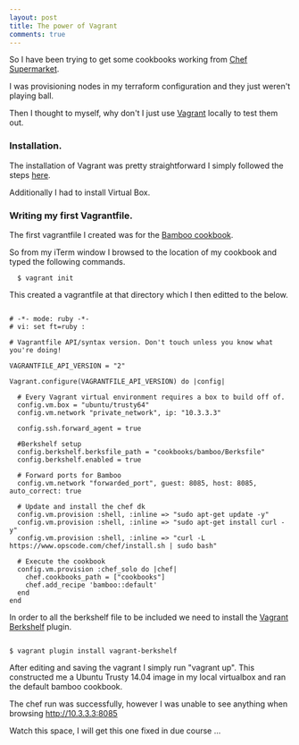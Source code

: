 ```yaml
---
layout: post
title: The power of Vagrant
comments: true
---
```


So I have been trying to get some cookbooks working from [Chef Supermarket](https://supermarket.chef.io/).

I was provisioning nodes in my terraform configuration and they just weren't playing ball.

Then I thought to myself, why don't I just use [Vagrant](https://www.vagrantup.com/) locally to test them out.

### Installation.

The installation of Vagrant was pretty straightforward I simply followed the steps [here](https://www.vagrantup.com/docs/installation/).

Additionally I had to install Virtual Box.

### Writing my first Vagrantfile.

The first vagrantfile I created was for the [Bamboo cookbook](https://supermarket.chef.io/cookbooks/bamboo/versions/1.6.0).

So from my iTerm window I browsed to the location of my cookbook and typed the following commands.

~~~~~~~~
  $ vagrant init
~~~~~~~~
 
 This created a vagrantfile at that directory which I then editted to the below.
 
~~~~~~~~

# -*- mode: ruby -*-
# vi: set ft=ruby :

# Vagrantfile API/syntax version. Don't touch unless you know what you're doing!

VAGRANTFILE_API_VERSION = "2"

Vagrant.configure(VAGRANTFILE_API_VERSION) do |config|

  # Every Vagrant virtual environment requires a box to build off of.
  config.vm.box = "ubuntu/trusty64"
  config.vm.network "private_network", ip: "10.3.3.3"

  config.ssh.forward_agent = true

  #Berkshelf setup
  config.berkshelf.berksfile_path = "cookbooks/bamboo/Berksfile"
  config.berkshelf.enabled = true

  # Forward ports for Bamboo
  config.vm.network "forwarded_port", guest: 8085, host: 8085, auto_correct: true

  # Update and install the chef dk
  config.vm.provision :shell, :inline => "sudo apt-get update -y"
  config.vm.provision :shell, :inline => "sudo apt-get install curl -y"
  config.vm.provision :shell, :inline => "curl -L https://www.opscode.com/chef/install.sh | sudo bash"

  # Execute the cookbook
  config.vm.provision :chef_solo do |chef|
    chef.cookbooks_path = ["cookbooks"]
    chef.add_recipe 'bamboo::default'
  end
end

~~~~~~~~

In order to all the berkshelf file to be included we need to install the [Vagrant Berkshelf](https://github.com/berkshelf/vagrant-berkshelf) plugin.

~~~~~~~~

$ vagrant plugin install vagrant-berkshelf

~~~~~~~~

After editing and saving the vagrant I simply run "vagrant up". This constructed me a Ubuntu Trusty 14.04 image in my local virtualbox and ran
the default bamboo cookbook.

The chef run was successfully, however I was unable to see anything when browsing http://10.3.3.3:8085

Watch this space, I will get this one fixed in due course ...